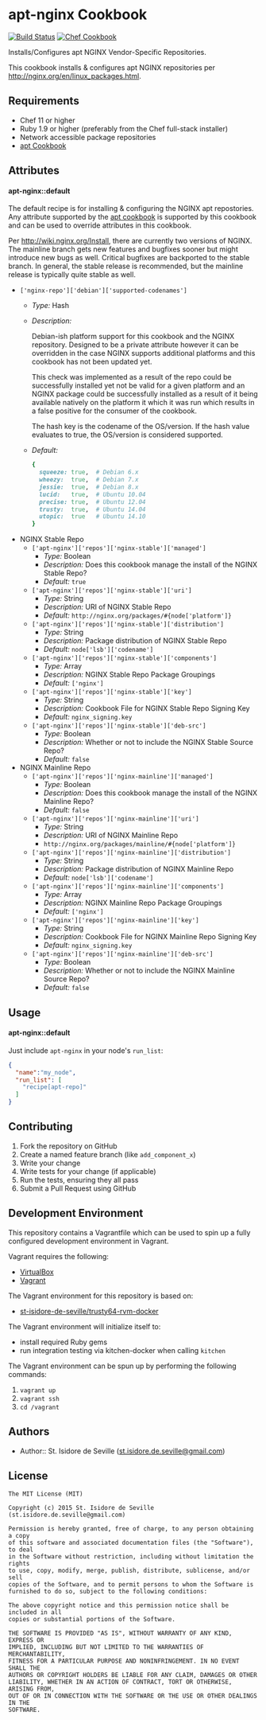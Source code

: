 apt-nginx Cookbook
====================
[![Build Status](https://travis-ci.org/st-isidore-de-seville/cookbook-apt-nginx.svg?branch=master)](https://travis-ci.org/st-isidore-de-seville/cookbook-apt-nginx)
[![Chef Cookbook](https://img.shields.io/cookbook/v/apt-nginx.svg)](https://supermarket.chef.io/cookbooks/apt-nginx)

Installs/Configures apt NGINX Vendor-Specific Repositories.

This cookbook installs & configures apt NGINX repositories per
http://nginx.org/en/linux_packages.html.

Requirements
------------
- Chef 11 or higher
- Ruby 1.9 or higher (preferably from the Chef full-stack installer)
- Network accessible package repositories
- [apt Cookbook](https://supermarket.chef.io/cookbooks/apt)

Attributes
----------
#### apt-nginx::default
The default recipe is for installing & configuring the NGINX apt repostories.
Any attribute supported by the [apt cookbook](https://github.com/opscode-cookbooks/apt#attribute-parameters)
is supported by this cookbook and can be used to override attributes in this
cookbook.

Per http://wiki.nginx.org/Install, there are currently two versions of NGINX.
The mainline branch gets new features and bugfixes sooner but might introduce
new bugs as well.  Critical bugfixes are backported to the stable branch.  In
general, the stable release is recommended, but the mainline release is
typically quite stable as well.

- `['nginx-repo']['debian']['supported-codenames']`
  - _Type:_ Hash

  - _Description:_

    Debian-ish platform support for this cookbook and the NGINX repository.
    Designed to be a private attribute however it can be overridden in the case
    NGINX supports additional platforms and this cookbook has not been updated
    yet.

    This check was implemented as a result of the repo could be successfully
    installed yet not be valid for a given platform and an NGINX package could
    be successfully installed as a result of it being available natively on the
    platform it which it was run which results in a false positive for the
    consumer of the cookbook.

    The hash key is the codename of the OS/version.  If the hash value evaluates
    to true, the OS/version is considered supported.

  - _Default:_

    ```ruby
    {
      squeeze: true,  # Debian 6.x
      wheezy:  true,  # Debian 7.x
      jessie:  true,  # Debian 8.x
      lucid:   true,  # Ubuntu 10.04
      precise: true,  # Ubuntu 12.04
      trusty:  true,  # Ubuntu 14.04
      utopic:  true   # Ubuntu 14.10
    }
    ```
- NGINX Stable Repo
  - `['apt-nginx']['repos']['nginx-stable']['managed']`
    - _Type:_ Boolean
    - _Description:_ Does this cookbook manage the install of the NGINX Stable
      Repo?
    - _Default:_ `true`
  - `['apt-nginx']['repos']['nginx-stable']['uri']`
    - _Type:_ String
    - _Description:_ URI of NGINX Stable Repo
    - _Default:_ `http://nginx.org/packages/#{node['platform']}`
  - `['apt-nginx']['repos']['nginx-stable']['distribution']`
    - _Type:_ String
    - _Description:_ Package distribution of NGINX Stable Repo
    - _Default:_ `node['lsb']['codename']`
  - `['apt-nginx']['repos']['nginx-stable']['components']`
    - _Type:_ Array
    - _Description:_ NGINX Stable Repo Package Groupings
    - _Default:_ `['nginx']`
  - `['apt-nginx']['repos']['nginx-stable']['key']`
    - _Type:_ String
    - _Description:_ Cookbook File for NGINX Stable Repo Signing Key
    - _Default:_ `nginx_signing.key`
  - `['apt-nginx']['repos']['nginx-stable']['deb-src']`
    - _Type:_ Boolean
    - _Description:_ Whether or not to include the NGINX Stable Source Repo?
    - _Default:_ `false`
- NGINX Mainline Repo
  - `['apt-nginx']['repos']['nginx-mainline']['managed']`
    - _Type:_ Boolean
    - _Description:_ Does this cookbook manage the install of the NGINX Mainline
      Repo?
    - _Default:_ `false`
  - `['apt-nginx']['repos']['nginx-mainline']['uri']`
    - _Type:_ String
    - _Description:_ URI of NGINX Mainline Repo
    - `http://nginx.org/packages/mainline/#{node['platform']}`
  - `['apt-nginx']['repos']['nginx-mainline']['distribution']`
    - _Type:_ String
    - _Description:_ Package distribution of NGINX Mainline Repo
    - _Default:_ `node['lsb']['codename']`
  - `['apt-nginx']['repos']['nginx-mainline']['components']`
    - _Type:_ Array
    - _Description:_ NGINX Mainline Repo Package Groupings
    - _Default:_ `['nginx']`
  - `['apt-nginx']['repos']['nginx-mainline']['key']`
    - _Type:_ String
    - _Description:_ Cookbook File for NGINX Mainline Repo Signing Key
    - _Default:_ `nginx_signing.key`
  - `['apt-nginx']['repos']['nginx-mainline']['deb-src']`
    - _Type:_ Boolean
    - _Description:_ Whether or not to include the NGINX Mainline Source Repo?
    - _Default:_ `false`

Usage
-----
#### apt-nginx::default
Just include `apt-nginx` in your node's `run_list`:

```json
{
  "name":"my_node",
  "run_list": [
    "recipe[apt-repo]"
  ]
}
```

Contributing
------------
1. Fork the repository on GitHub
2. Create a named feature branch (like `add_component_x`)
3. Write your change
4. Write tests for your change (if applicable)
5. Run the tests, ensuring they all pass
6. Submit a Pull Request using GitHub

Development Environment
-------------------
This repository contains a Vagrantfile which can be used to spin up a
fully configured development environment in Vagrant.  

Vagrant requires the following:
- [VirtualBox](https://www.virtualbox.org/)
- [Vagrant](https://www.vagrantup.com/)

The Vagrant environment for this repository is based on:
- [st-isidore-de-seville/trusty64-rvm-docker](https://atlas.hashicorp.com/st-isidore-de-seville/boxes/trusty64-rvm-docker)

The Vagrant environment will initialize itself to:
- install required Ruby gems
- run integration testing via kitchen-docker when calling `kitchen`

The Vagrant environment can be spun up by performing the following commands:

1. `vagrant up`
2. `vagrant ssh`
3. `cd /vagrant`

Authors
-------------------
- Author:: St. Isidore de Seville (st.isidore.de.seville@gmail.com)

License
-------------------
```text
The MIT License (MIT)

Copyright (c) 2015 St. Isidore de Seville (st.isidore.de.seville@gmail.com)

Permission is hereby granted, free of charge, to any person obtaining a copy
of this software and associated documentation files (the "Software"), to deal
in the Software without restriction, including without limitation the rights
to use, copy, modify, merge, publish, distribute, sublicense, and/or sell
copies of the Software, and to permit persons to whom the Software is
furnished to do so, subject to the following conditions:

The above copyright notice and this permission notice shall be included in all
copies or substantial portions of the Software.

THE SOFTWARE IS PROVIDED "AS IS", WITHOUT WARRANTY OF ANY KIND, EXPRESS OR
IMPLIED, INCLUDING BUT NOT LIMITED TO THE WARRANTIES OF MERCHANTABILITY,
FITNESS FOR A PARTICULAR PURPOSE AND NONINFRINGEMENT. IN NO EVENT SHALL THE
AUTHORS OR COPYRIGHT HOLDERS BE LIABLE FOR ANY CLAIM, DAMAGES OR OTHER
LIABILITY, WHETHER IN AN ACTION OF CONTRACT, TORT OR OTHERWISE, ARISING FROM,
OUT OF OR IN CONNECTION WITH THE SOFTWARE OR THE USE OR OTHER DEALINGS IN THE
SOFTWARE.
```

